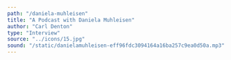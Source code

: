 ```yaml
---
path: "/daniela-muhleisen"
title: "A Podcast with Daniela Muhleisen"
author: "Carl Denton"
type: "Interview"
source: "../icons/15.jpg"  
sound: "/static/danielamuhleisen-eff96fdc3094164a16ba257c9ea0d50a.mp3"
---
```

&nbsp;
